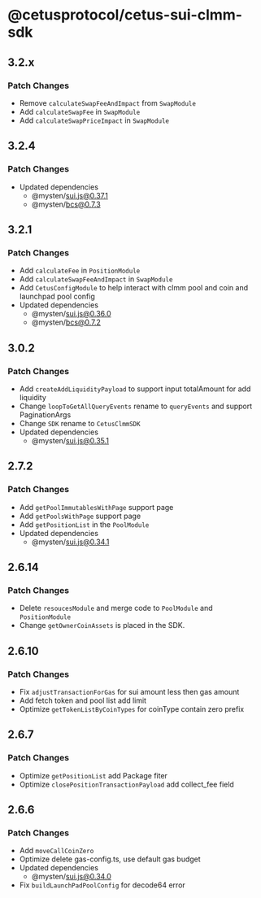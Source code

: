 # @cetusprotocol/cetus-sui-clmm-sdk


## 3.2.x

### Patch Changes
- Remove `calculateSwapFeeAndImpact` from `SwapModule`
- Add `calculateSwapFee` in `SwapModule`
- Add `calculateSwapPriceImpact` in `SwapModule`

## 3.2.4

### Patch Changes
- Updated dependencies
  - @mysten/sui.js@0.37.1
  - @mysten/bcs@0.7.3

## 3.2.1

### Patch Changes

- Add `calculateFee` in `PositionModule`
- Add `calculateSwapFeeAndImpact` in `SwapModule`
- Add `CetusConfigModule` to help interact with clmm pool and coin and launchpad pool config
- Updated dependencies
  - @mysten/sui.js@0.36.0
  - @mysten/bcs@0.7.2

## 3.0.2

### Patch Changes

- Add `createAddLiquidityPayload` to support input totalAmount for add liquidity
- Change `loopToGetAllQueryEvents` rename to `queryEvents` and support PaginationArgs
- Change `SDK` rename to `CetusClmmSDK`
- Updated dependencies
  - @mysten/sui.js@0.35.1

## 2.7.2

### Patch Changes

- Add `getPoolImmutablesWithPage` support page
- Add `getPoolsWithPage` support page
- Add `getPositionList` in the `PoolModule`
- Updated dependencies
  - @mysten/sui.js@0.34.1

## 2.6.14

### Patch Changes

- Delete `resoucesModule` and merge code to `PoolModule` and `PositionModule`
- Change `getOwnerCoinAssets` is placed in the SDK.

## 2.6.10

### Patch Changes

- Fix `adjustTransactionForGas` for sui amount less then gas amount
- Add  fetch token and pool list add limit
- Optimize `getTokenListByCoinTypes` for coinType contain zero prefix

## 2.6.7

### Patch Changes

- Optimize `getPositionList` add Package fiter
- Optimize `closePositionTransactionPayload` add collect_fee field

## 2.6.6

### Patch Changes

- Add `moveCallCoinZero`
- Optimize delete gas-config.ts, use default gas budget
- Updated dependencies
  - @mysten/sui.js@0.34.0
- Fix `buildLaunchPadPoolConfig` for decode64 error
